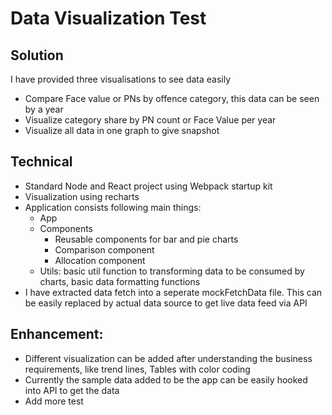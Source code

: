# Data Visualization Test

## Solution

I have provided three visualisations to see data easily

* Compare Face value or PNs by offence category, this data can be seen by a year
* Visualize category share by PN count or Face Value per year
* Visualize all data in one graph to give snapshot

## Technical

* Standard Node and React project using Webpack startup kit
* Visualization using recharts
* Application consists following main things:
  * App
  * Components
    * Reusable components for bar and pie charts
    * Comparison component
    * Allocation component
  * Utils: basic util function to transforming data to be consumed by charts, basic data formatting functions
* I have extracted data fetch into a seperate mockFetchData file. This can be easily replaced by actual data source to get live data feed via API

## Enhancement:

* Different visualization can be added after understanding the business requirements, like trend lines, Tables with color coding
* Currently the sample data added to be the app can be easily hooked into API to get the data
* Add more test
